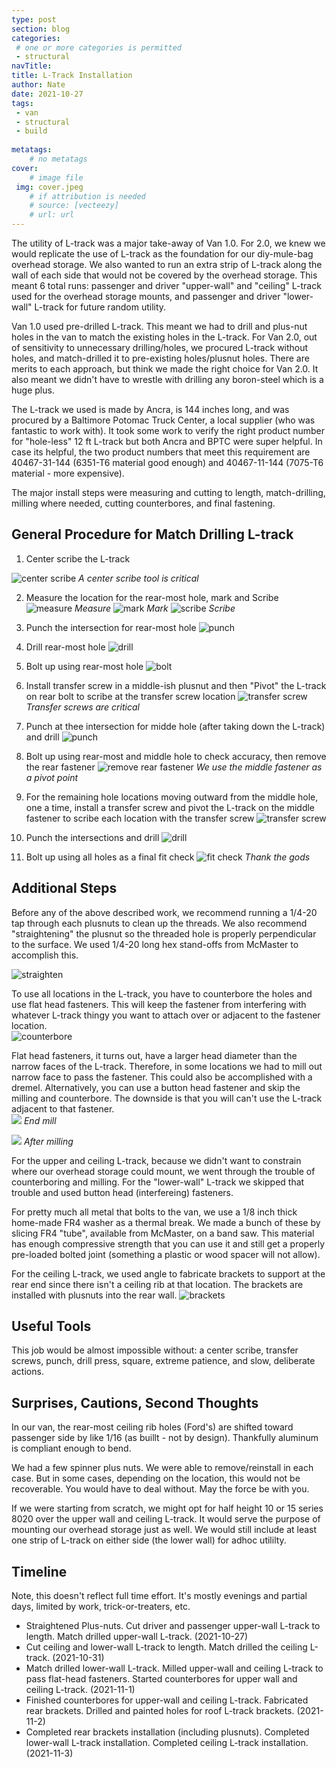 ```yaml
---
type: post
section: blog
categories: 
 # one or more categories is permitted
 - structural
navTitle: 
title: L-Track Installation
author: Nate
date: 2021-10-27
tags:
 - van
 - structural
 - build
 
metatags:
	# no metatags
cover: 
	# image file
 img: cover.jpeg
	# if attribution is needed
	# source: [vecteezy]
	# url: url
---
```


The utility of L-track was a major take-away of Van 1.0.  For 2.0, we knew we would replicate the use of L-track as the foundation for our diy-mule-bag overhead storage.  We also wanted to run an extra strip of L-track along the wall of each side that would not be covered by the overhead storage.  This meant 6 total runs: passenger and driver "upper-wall" and "ceiling" L-track used for the overhead storage mounts, and passenger and driver "lower-wall" L-track for future random utility.

Van 1.0 used pre-drilled L-track.  This meant we had to drill and plus-nut holes in the van to match the existing holes in the L-track.  For Van 2.0, out of sensitivity to unnecessary drilling/holes, we procured L-track without holes, and match-drilled it to pre-existing holes/plusnut holes.  There are merits to each approach, but think we made the right choice for Van 2.0.  It also meant we didn't have to wrestle with drilling any boron-steel which is a huge plus.

The L-track we used is made by Ancra, is 144 inches long, and was procured by a Baltimore Potomac Truck Center, a local supplier (who was fantastic to work with).  It took some work to verify the right product number for "hole-less" 12 ft L-track but both Ancra and BPTC were super helpful.  In case its helpful, the two product numbers that meet this requirement are 40467-31-144 (6351-T6 material good enough) and 40467-11-144 (7075-T6 material - more expensive). 

The major install steps were measuring and cutting to length, match-drilling, milling where needed, cutting counterbores, and final fastening.

## General Procedure for Match Drilling L-track

1. Center scribe the L-track

![center scribe](1-center-scribe.jpeg)
_A center scribe tool is critical_

2. Measure the location for the rear-most hole, mark and Scribe
![measure](2-measure-location-of-rear-hole.jpeg)
_Measure_
![mark](2a-mark.jpeg)
_Mark_
![scribe](2b-scribe.jpeg)
_Scribe_

3. Punch the intersection for rear-most hole
![punch](3-punch.jpeg)

4. Drill rear-most hole
![drill](4-drill.jpeg)

5. Bolt up using rear-most hole
![bolt](5-bolt-up-rear-hole.jpeg)

6. Install transfer screw in a middle-ish plusnut and then "Pivot" the L-track on rear bolt to scribe at the transfer screw location
![transfer screw](6-install-transfer-screw.jpeg)
_Transfer screws are critical_

7. Punch at thee intersection for midde hole (after taking down the L-track) and drill
![punch](9-punch-intersection.jpeg)

8. Bolt up using rear-most and middle hole to check accuracy, then remove the rear fastener
![remove rear fastener](12-rear-fastener-removed.jpeg)
_We use the middle fastener as a pivot point_

9. For the remaining hole locations moving outward from the middle hole, one a time, install a transfer screw and pivot the L-track on the middle fastener to scribe each location with the transfer screw
![transfer screw](13a-install-transfer-screw.jpeg)
    
10. Punch the intersections and drill
![drill](14b-drill-holes.jpeg)

11. Bolt up using all holes as a final fit check
![fit check](15-final-check.jpeg)
_Thank the gods_

## Additional Steps

Before any of the above described work, we recommend running a 1/4-20 tap through each plusnuts to clean up the threads.  We also recommend "straightening" the plusnut so the threaded hole is properly perpendicular to the surface.  We used 1/4-20 long hex stand-offs from McMaster to accomplish this.

![straighten](straighten-plusnuts.jpeg)

To use all locations in the L-track, you have to counterbore the holes and use flat head fasteners.  This will keep the fastener from interfering with whatever L-track thingy you want to attach over or adjacent to the fastener location.  
![counterbore](counterbore.jpeg)

Flat head fasteners, it turns out, have a larger head diameter than the narrow faces of the L-track.  Therefore, in some locations we had to mill out narrow face to pass the fastener.  This could also be accomplished with a dremel.  Alternatively, you can use a button head fastener and skip the milling and counterbore.  The downside is that you will can't use the L-track adjacent to that fastener.  
![](milling.jpeg)
_End mill_

![](milled.jpeg)
_After milling_

For the upper and ceiling L-track, because we didn't want to constrain where our overhead storage could mount, we went through the trouble of counterboring and milling.  For the "lower-wall" L-track we skipped that trouble and used button head (interfereing) fasteners.

For pretty much all metal that bolts to the van, we use a 1/8 inch thick home-made FR4 washer as a thermal break.  We made a bunch of these by slicing FR4 "tube", available from McMaster, on a band saw.  This material has enough compressive strength that you can use it and still get a properly pre-loaded bolted joint (something a plastic or wood spacer will not allow).

For the ceiling L-track, we used angle to fabricate brackets to support at the rear end since there isn't a ceiling rib at that location.  The brackets are installed with plusnuts into the rear wall.
![brackets](rear-brackets.jpeg)

## Useful Tools

This job would be almost impossible without: a center scribe, transfer screws, punch, drill press, square, extreme patience, and slow, deliberate actions.

## Surprises, Cautions, Second Thoughts
In our van, the rear-most ceiling rib holes (Ford's) are shifted toward passenger side by like 1/16 (as buillt - not by design).  Thankfully aluminum is compliant enough to bend.

We had a few spinner plus nuts.  We were able to remove/reinstall in each case.  But in some cases, depending on the location, this would not be recoverable. You would have to deal without.  May the force be with you.

If we were starting from scratch, we might opt for half height 10 or 15 series 8020 over the upper wall and ceiling L-track.  It would serve the purpose of mounting our overhead storage just as well.  We would still include at least one strip of L-track on either side (the lower wall) for adhoc utililty.


## Timeline

Note, this doesn't reflect full time effort. It's mostly evenings and partial days, limited by work, trick-or-treaters, etc.

* Straightened Plus-nuts. Cut driver and passenger upper-wall L-track to length. Match drilled upper-wall L-track. (2021-10-27)
* Cut ceiling and lower-wall L-track to length. Match drilled the ceiling L-track. (2021-10-31)
* Match drilled lower-wall L-track. Milled upper-wall and ceiling L-track to pass flat-head fasteners. Started counterbores for upper wall and ceiling L-track. (2021-11-1)
* Finished counterbores for upper-wall and ceiling L-track. Fabricated rear brackets. Drilled and painted holes for roof L-track brackets. (2021-11-2)
* Completed rear brackets installation (including plusnuts). Completed lower-wall L-track installation. Completed ceiling L-track installation. (2021-11-3)


